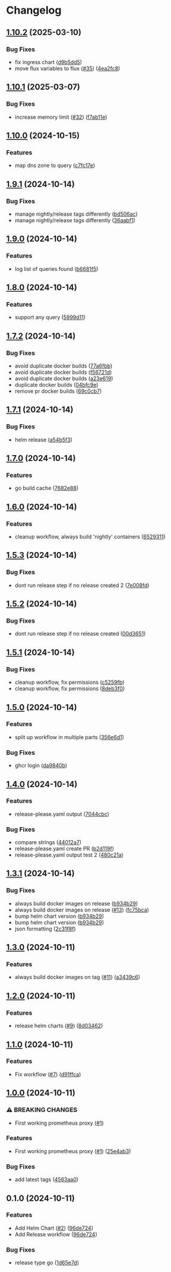# Changelog

## [1.10.2](https://github.com/equinor/radix-prometheus-proxy/compare/v1.10.1...v1.10.2) (2025-03-10)


### Bug Fixes

* fix ingress chart ([d9b5dd5](https://github.com/equinor/radix-prometheus-proxy/commit/d9b5dd5dbc74a8b99b5329bbf0f6a9706abdc13b))
* move flux variables to flux ([#35](https://github.com/equinor/radix-prometheus-proxy/issues/35)) ([4ea2fc8](https://github.com/equinor/radix-prometheus-proxy/commit/4ea2fc8a1ddea7b954429a55249073bdac72a99d))

## [1.10.1](https://github.com/equinor/radix-prometheus-proxy/compare/v1.10.0...v1.10.1) (2025-03-07)


### Bug Fixes

* increase memory limit ([#32](https://github.com/equinor/radix-prometheus-proxy/issues/32)) ([f7ab11e](https://github.com/equinor/radix-prometheus-proxy/commit/f7ab11e052cea70a158f9f4323b0fa62ea3f98d4))

## [1.10.0](https://github.com/equinor/radix-prometheus-proxy/compare/v1.9.1...v1.10.0) (2024-10-15)


### Features

* map dns zone to query ([c7fc17e](https://github.com/equinor/radix-prometheus-proxy/commit/c7fc17e58f81724ce647520375e75528a2e7c2fb))

## [1.9.1](https://github.com/equinor/radix-prometheus-proxy/compare/v1.9.0...v1.9.1) (2024-10-14)


### Bug Fixes

* manage nightly/release tags differently ([bd506ac](https://github.com/equinor/radix-prometheus-proxy/commit/bd506ac0ac9ef332d8826b67464e5d6ce336be12))
* manage nightly/release tags differently ([36aabf1](https://github.com/equinor/radix-prometheus-proxy/commit/36aabf14dcff3463b59610a79b3da30926f4aa0e))

## [1.9.0](https://github.com/equinor/radix-prometheus-proxy/compare/v1.8.0...v1.9.0) (2024-10-14)


### Features

* log list of queries found ([b6681f5](https://github.com/equinor/radix-prometheus-proxy/commit/b6681f5befb3c01f3fc3e8fd276a22c5aa577187))

## [1.8.0](https://github.com/equinor/radix-prometheus-proxy/compare/v1.7.2...v1.8.0) (2024-10-14)


### Features

* support any query ([5999d11](https://github.com/equinor/radix-prometheus-proxy/commit/5999d115dd0b159193a98d4924e73628404d84e8))

## [1.7.2](https://github.com/equinor/radix-prometheus-proxy/compare/v1.7.1...v1.7.2) (2024-10-14)


### Bug Fixes

* avoid duplicate docker builds ([77a6fbb](https://github.com/equinor/radix-prometheus-proxy/commit/77a6fbbd5bf69d3b185f1bf0c5865d1488bd974c))
* avoid duplicate docker builds ([f56721d](https://github.com/equinor/radix-prometheus-proxy/commit/f56721dcb976637e17541f630a74404380cf886e))
* avoid duplicate docker builds ([a23e619](https://github.com/equinor/radix-prometheus-proxy/commit/a23e61907c2f4e7c4f627dfc15d3f657ace48e6f))
* duplicate docker builds ([04bfc9e](https://github.com/equinor/radix-prometheus-proxy/commit/04bfc9edd646e4ac52a3a112a79e6630163c13fb))
* remove pr docker builds ([69c0cb7](https://github.com/equinor/radix-prometheus-proxy/commit/69c0cb75b8d0d3251d81bdbcc176997a10854dcf))

## [1.7.1](https://github.com/equinor/radix-prometheus-proxy/compare/v1.7.0...v1.7.1) (2024-10-14)


### Bug Fixes

* helm release ([a54b5f3](https://github.com/equinor/radix-prometheus-proxy/commit/a54b5f36cc1b8314d90cfc17cedd24d528cd9716))

## [1.7.0](https://github.com/equinor/radix-prometheus-proxy/compare/v1.6.0...v1.7.0) (2024-10-14)


### Features

* go build cache ([7682e88](https://github.com/equinor/radix-prometheus-proxy/commit/7682e884c1545276721f46efc73a4278d0940aa9))

## [1.6.0](https://github.com/equinor/radix-prometheus-proxy/compare/v1.5.3...v1.6.0) (2024-10-14)


### Features

* cleanup workflow, always build 'nightly' containers ([6529311](https://github.com/equinor/radix-prometheus-proxy/commit/65293116f0c1573c8850a6020ef9dcb1bd6198b0))

## [1.5.3](https://github.com/equinor/radix-prometheus-proxy/compare/v1.5.2...v1.5.3) (2024-10-14)


### Bug Fixes

* dont run release step if no release created 2 ([7e008fd](https://github.com/equinor/radix-prometheus-proxy/commit/7e008fdfe9afd3f0754677a95cb6ffeaa25e9c56))

## [1.5.2](https://github.com/equinor/radix-prometheus-proxy/compare/v1.5.1...v1.5.2) (2024-10-14)


### Bug Fixes

* dont run release step if no release created ([00d3651](https://github.com/equinor/radix-prometheus-proxy/commit/00d36511b9a66d62b221d15da6d35c4f7d4f5fea))

## [1.5.1](https://github.com/equinor/radix-prometheus-proxy/compare/v1.5.0...v1.5.1) (2024-10-14)


### Bug Fixes

* cleanup workflow, fix permissions ([c5259fb](https://github.com/equinor/radix-prometheus-proxy/commit/c5259fbe57774d028f8be2433c11a3be6ebae4c3))
* cleanup workflow, fix permissions ([8deb3f0](https://github.com/equinor/radix-prometheus-proxy/commit/8deb3f066f0bdc91c9320b4fa88eb7e8af1f8710))

## [1.5.0](https://github.com/equinor/radix-prometheus-proxy/compare/v1.4.0...v1.5.0) (2024-10-14)


### Features

* split up workflow in multiple parts ([356e6d1](https://github.com/equinor/radix-prometheus-proxy/commit/356e6d1b2d27c389fd8efdc850a97e046abd8579))


### Bug Fixes

* ghcr login ([da9840b](https://github.com/equinor/radix-prometheus-proxy/commit/da9840be3873e8805f0ea114d2f4e512e78309a3))

## [1.4.0](https://github.com/equinor/radix-prometheus-proxy/compare/v1.3.1...v1.4.0) (2024-10-14)


### Features

* release-please.yaml output ([7044cbc](https://github.com/equinor/radix-prometheus-proxy/commit/7044cbcc0f20a5788976fa2f736397c5ee582c88))


### Bug Fixes

* compare strings ([44012a7](https://github.com/equinor/radix-prometheus-proxy/commit/44012a7cb9feaffda8ba2d5297112eaa632eb346))
* release-please.yaml create PR ([b2d119f](https://github.com/equinor/radix-prometheus-proxy/commit/b2d119fcea65945b574102ddaffd6537dbbec5de))
* release-please.yaml output test 2 ([480c21a](https://github.com/equinor/radix-prometheus-proxy/commit/480c21ab2aced93cdccc0d170a478ed011aba461))

## [1.3.1](https://github.com/equinor/radix-prometheus-proxy/compare/v1.3.0...v1.3.1) (2024-10-14)


### Bug Fixes

* always build docker images on release ([b934b29](https://github.com/equinor/radix-prometheus-proxy/commit/b934b29030158c71dd9e4ca4940dddcd728b8b00))
* always build docker images on release ([#13](https://github.com/equinor/radix-prometheus-proxy/issues/13)) ([fc75bca](https://github.com/equinor/radix-prometheus-proxy/commit/fc75bca24afa3b8172bf65798150c020a27ed88f))
* bump helm chart version ([b934b29](https://github.com/equinor/radix-prometheus-proxy/commit/b934b29030158c71dd9e4ca4940dddcd728b8b00))
* bump helm chart version ([b934b29](https://github.com/equinor/radix-prometheus-proxy/commit/b934b29030158c71dd9e4ca4940dddcd728b8b00))
* json formatting ([2c31f8f](https://github.com/equinor/radix-prometheus-proxy/commit/2c31f8f2c55bc8a075c574dd506ddf3255d8fc95))

## [1.3.0](https://github.com/equinor/radix-prometheus-proxy/compare/v1.2.0...v1.3.0) (2024-10-11)


### Features

* always build docker images on tag ([#11](https://github.com/equinor/radix-prometheus-proxy/issues/11)) ([a3439c6](https://github.com/equinor/radix-prometheus-proxy/commit/a3439c6211b47c3607da0fa9173cb5542b4fbe05))

## [1.2.0](https://github.com/equinor/radix-prometheus-proxy/compare/v1.1.0...v1.2.0) (2024-10-11)


### Features

* release helm charts ([#9](https://github.com/equinor/radix-prometheus-proxy/issues/9)) ([8d03462](https://github.com/equinor/radix-prometheus-proxy/commit/8d034621e1dd6cdf2f389c5d74ae0b3a203671cf))

## [1.1.0](https://github.com/equinor/radix-prometheus-proxy/compare/v1.0.0...v1.1.0) (2024-10-11)


### Features

* Fix workflow ([#7](https://github.com/equinor/radix-prometheus-proxy/issues/7)) ([d91ffca](https://github.com/equinor/radix-prometheus-proxy/commit/d91ffcab9870e6e7fc33eba8b0156b9afcc39cc5))

## [1.0.0](https://github.com/equinor/radix-prometheus-proxy/compare/v0.1.0...v1.0.0) (2024-10-11)


### ⚠ BREAKING CHANGES

* First working prometheus proxy ([#1](https://github.com/equinor/radix-prometheus-proxy/issues/1))

### Features

* First working prometheus proxy ([#1](https://github.com/equinor/radix-prometheus-proxy/issues/1)) ([25e4ab3](https://github.com/equinor/radix-prometheus-proxy/commit/25e4ab36bd52fdc4c238d534e40ec32efbb222c7))


### Bug Fixes

* add latest tags ([4563aa0](https://github.com/equinor/radix-prometheus-proxy/commit/4563aa096dcb905332d287a5566e4542981da8a2))

## 0.1.0 (2024-10-11)


### Features

* Add Helm Chart ([#2](https://github.com/equinor/radix-prometheus-proxy/issues/2)) ([96de724](https://github.com/equinor/radix-prometheus-proxy/commit/96de7246b7d34beb8f75251d54e5c230c4a53ee3))
* Add Release workflow ([96de724](https://github.com/equinor/radix-prometheus-proxy/commit/96de7246b7d34beb8f75251d54e5c230c4a53ee3))


### Bug Fixes

* release type go ([1d65e7d](https://github.com/equinor/radix-prometheus-proxy/commit/1d65e7d2207450230c624574b5a3c65802058061))
